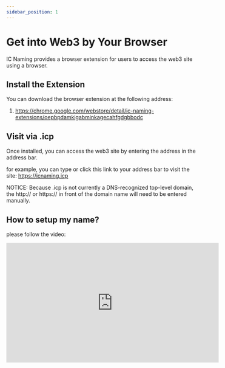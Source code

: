 ```yaml
---
sidebar_position: 1
---
```


# Get into Web3 by Your Browser

IC Naming provides a browser extension for users to access the web3 site using a browser.

## Install the Extension

You can download the browser extension at the following address:

1. <https://chrome.google.com/webstore/detail/ic-naming-extensions/oepbpdamkigabminkagecahfgdgbbodc>

## Visit via .icp

Once installed, you can access the web3 site by entering the address in the address bar.

for example, you can type or click this link to your address bar to visit the site: <https://icnaming.icp>

NOTICE: Because .icp is not currently a DNS-recognized top-level domain, the http:// or https:// in front of the domain name will need to be entered manually.

## How to setup my name?

please follow the video:

<iframe width="560" height="315" src="https://www.youtube.com/embed/QS1p--rXMNI" title="YouTube video player" frameborder="0" allow="accelerometer; autoplay; clipboard-write; encrypted-media; gyroscope; picture-in-picture" allowfullscreen></iframe>